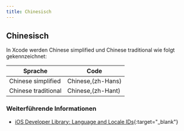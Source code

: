 ```yaml
---
title: Chinesisch
---
```


## Chinesisch

In Xcode werden Chinese simplified und Chinese traditional wie folgt gekennzeichnet:

| Sprache             | Code              |
|---------------------|-------------------|
| Chinese simplified  | Chinese,(zh-Hans) |
| Chinese traditional | Chinese,(zh-Hant) |

### Weiterführende Informationen

- [iOS Developer Library: Language and Locale IDs](https://developer.apple.com/library/archive/documentation/MacOSX/Conceptual/BPInternational/LanguageandLocaleIDs/LanguageandLocaleIDs.html){:target="_blank"}
